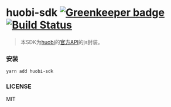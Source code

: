 # huobi-sdk [![Greenkeeper badge](https://badges.greenkeeper.io/honpery/huobi-sdk.svg)](https://greenkeeper.io/) [![Build Status](https://travis-ci.org/honpery/huobi-sdk.svg?branch=master)](https://travis-ci.org/honpery/huobi-sdk)

> 本SDK为[huobi](https://www.huobi.pro/zh-cn)的[官方API](https://github.com/huobiapi/API_Docs/wiki/REST_api_reference)的js封装。

### 安装

```bash
yarn add huobi-sdk
```

### LICENSE
MIT